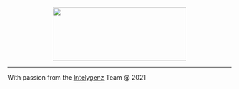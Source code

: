 <div align="center">
<img src="http://photos.prnewswire.com/prnfull/20141022/153661LOGO?p=publish"  width="300" height="120">
</div>

---
With passion from the [Intelygenz](https://www.intelygenz.com) Team @ 2021
